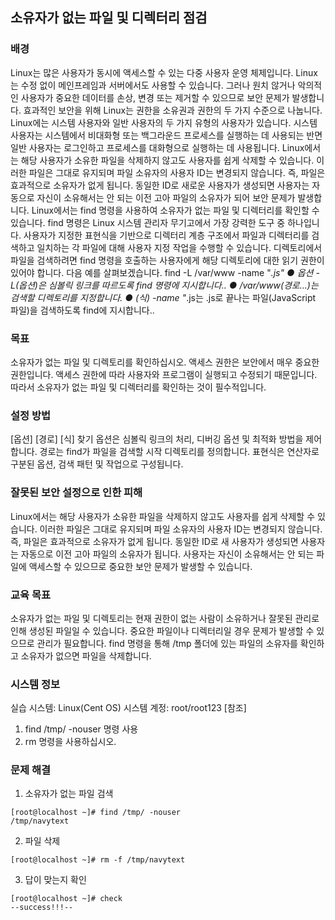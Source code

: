 ## 소유자가 없는 파일 및 디렉터리 점검

### 배경
Linux는 많은 사용자가 동시에 액세스할 수 있는 다중 사용자 운영 체제입니다. Linux는 수정 없이 메인프레임과 서버에서도 사용할 수 있습니다. 그러나 원치 않거나 악의적인 사용자가 중요한 데이터를 손상, 변경 또는 제거할 수 있으므로 보안 문제가 발생합니다. 효과적인 보안을 위해 Linux는 권한을 소유권과 권한의 두 가지 수준으로 나눕니다.
Linux에는 시스템 사용자와 일반 사용자의 두 가지 유형의 사용자가 있습니다. 시스템 사용자는 시스템에서 비대화형 또는 백그라운드 프로세스를 실행하는 데 사용되는 반면 일반 사용자는 로그인하고 프로세스를 대화형으로 실행하는 데 사용됩니다. Linux에서는 해당 사용자가 소유한 파일을 삭제하지 않고도 사용자를 쉽게 삭제할 수 있습니다. 이러한 파일은 그대로 유지되며 파일 소유자의 사용자 ID는 변경되지 않습니다. 즉, 파일은 효과적으로 소유자가 없게 됩니다.
동일한 ID로 새로운 사용자가 생성되면 사용자는 자동으로 자신이 소유해서는 안 되는 이전 고아 파일의 소유자가 되어 보안 문제가 발생합니다.
Linux에서는 find 명령을 사용하여 소유자가 없는 파일 및 디렉터리를 확인할 수 있습니다. find 명령은 Linux 시스템 관리자 무기고에서 가장 강력한 도구 중 하나입니다. 사용자가 지정한 표현식을 기반으로 디렉터리 계층 구조에서 파일과 디렉터리를 검색하고 일치하는 각 파일에 대해 사용자 지정 작업을 수행할 수 있습니다.
디렉토리에서 파일을 검색하려면 find 명령을 호출하는 사용자에게 해당 디렉토리에 대한 읽기 권한이 있어야 합니다.
다음 예를 살펴보겠습니다.
 find -L /var/www -name "*.js"
●	옵션 -L(옵션)은 심볼릭 링크를 따르도록 find 명령에 지시합니다..
●	/var/www(경로…)는 검색할 디렉토리를 지정합니다.
●	(식) -name "*.js는 .js로 끝나는 파일(JavaScript 파일)을 검색하도록 find에 지시합니다..

### 목표
소유자가 없는 파일 및 디렉토리를 확인하십시오.
액세스 권한은 보안에서 매우 중요한 권한입니다. 액세스 권한에 따라 사용자와 프로그램이 실행되고 수정되기 때문입니다. 따라서 소유자가 없는 파일 및 디렉터리를 확인하는 것이 필수적입니다.

### 설정 방법
[옵션] [경로] [식] 찾기
옵션은 심볼릭 링크의 처리, 디버깅 옵션 및 최적화 방법을 제어합니다.
경로는 find가 파일을 검색할 시작 디렉토리를 정의합니다.
표현식은 연산자로 구분된 옵션, 검색 패턴 및 작업으로 구성됩니다.

### 잘못된 보안 설정으로 인한 피해
Linux에서는 해당 사용자가 소유한 파일을 삭제하지 않고도 사용자를 쉽게 삭제할 수 있습니다. 이러한 파일은 그대로 유지되며 파일 소유자의 사용자 ID는 변경되지 않습니다. 즉, 파일은 효과적으로 소유자가 없게 됩니다.
동일한 ID로 새 사용자가 생성되면 사용자는 자동으로 이전 고아 파일의 소유자가 됩니다. 사용자는 자신이 소유해서는 안 되는 파일에 액세스할 수 있으므로 중요한 보안 문제가 발생할 수 있습니다.

### 교육 목표
소유자가 없는 파일 및 디렉토리는 현재 권한이 없는 사람이 소유하거나 잘못된 관리로 인해 생성된 파일일 수 있습니다. 중요한 파일이나 디렉터리일 경우 문제가 발생할 수 있으므로 관리가 필요합니다. find 명령을 통해 /tmp 폴더에 있는 파일의 소유자를 확인하고 소유자가 없으면 파일을 삭제합니다.

### 시스템 정보
실습 시스템: Linux(Cent OS)
시스템 계정: root/root123
[참조]
1) find /tmp/ -nouser 명령 사용
2) rm 명령을 사용하십시오.

### 문제 해결
1. 소유자가 없는 파일 검색
```
[root@localhost ~]# find /tmp/ -nouser
/tmp/navytext
```

2. 파일 삭제
```
[root@localhost ~]# rm -f /tmp/navytext
```

3. 답이 맞는지 확인 
```
[root@localhost ~]# check
--success!!!--
```
